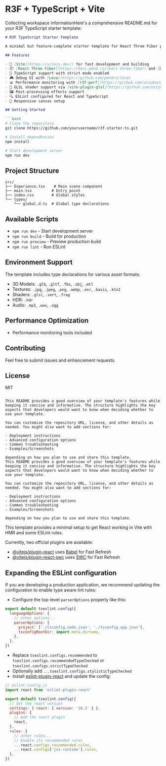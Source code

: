 # R3F + TypeScript + Vite

Collecting workspace informationHere's a comprehensive README.md for your R3F TypeScript starter template:

```markdown
# R3F TypeScript Starter Template

A minimal but feature-complete starter template for React Three Fiber projects using TypeScript and Vite.

## Features

- 🚀 [Vite](https://vitejs.dev/) for fast development and building
- 📦 [React Three Fiber](https://docs.pmnd.rs/react-three-fiber) and [Drei](https://github.com/pmndrs/drei) preconfigured
- 🎯 TypeScript support with strict mode enabled
- 🎮 Debug UI with [Leva](https://github.com/pmndrs/leva)
- 📊 Performance monitoring with [r3f-perf](https://github.com/utsuboco/r3f-perf)
- 🎨 GLSL shader support via [vite-plugin-glsl](https://github.com/UstymUkhman/vite-plugin-glsl)
- 🖼️ Post-processing effects support
- 🔍 ESLint configured for React and TypeScript
- 📱 Responsive canvas setup

## Getting Started

```bash
# Clone the repository
git clone https://github.com/yourusername/r3f-starter-ts.git

# Install dependencies
npm install

# Start development server
npm run dev
```

## Project Structure

```
src/
├── Experience.tsx    # Main scene component
├── main.tsx         # Entry point
├── index.css        # Global styles
└── types/
    └── global.d.ts  # Global type declarations
```

## Available Scripts

- `npm run dev` - Start development server
- `npm run build` - Build for production
- `npm run preview` - Preview production build
- `npm run lint` - Run ESLint

## Environment Support

The template includes type declarations for various asset formats:
- 3D Models: `.glb`, `.gltf`, `.fbx`, `.obj`, `.mtl`
- Textures: `.jpg`, `.jpeg`, `.png`, `.webp`, `.exr`, `.basis`, `.ktx2`
- Shaders: `.glsl`, `.vert`, `.frag`
- HDR: `.hdr`
- Audio: `.mp3`, `.wav`, `.ogg`

## Performance Optimization
- Performance monitoring tools included

## Contributing

Feel free to submit issues and enhancement requests.

## License

MIT

```

This README provides a good overview of your template's features while keeping it concise and informative. The structure highlights the key aspects that developers would want to know when deciding whether to use your template.

You can customize the repository URL, license, and other details as needed. You might also want to add sections for:

- Deployment instructions
- Advanced configuration options
- Common troubleshooting
- Examples/Screenshots

depending on how you plan to use and share this template.
This README provides a good overview of your template's features while keeping it concise and informative. The structure highlights the key aspects that developers would want to know when deciding whether to use your template.

You can customize the repository URL, license, and other details as needed. You might also want to add sections for:

- Deployment instructions
- Advanced configuration options
- Common troubleshooting
- Examples/Screenshots

depending on how you plan to use and share this template.
```

This template provides a minimal setup to get React working in Vite with HMR and some ESLint rules.

Currently, two official plugins are available:

- [@vitejs/plugin-react](https://github.com/vitejs/vite-plugin-react/blob/main/packages/plugin-react/README.md) uses [Babel](https://babeljs.io/) for Fast Refresh
- [@vitejs/plugin-react-swc](https://github.com/vitejs/vite-plugin-react-swc) uses [SWC](https://swc.rs/) for Fast Refresh

## Expanding the ESLint configuration

If you are developing a production application, we recommend updating the configuration to enable type aware lint rules:

- Configure the top-level `parserOptions` property like this:

```js
export default tseslint.config({
  languageOptions: {
    // other options...
    parserOptions: {
      project: ['./tsconfig.node.json', './tsconfig.app.json'],
      tsconfigRootDir: import.meta.dirname,
    },
  },
})
```

- Replace `tseslint.configs.recommended` to `tseslint.configs.recommendedTypeChecked` or `tseslint.configs.strictTypeChecked`
- Optionally add `...tseslint.configs.stylisticTypeChecked`
- Install [eslint-plugin-react](https://github.com/jsx-eslint/eslint-plugin-react) and update the config:

```js
// eslint.config.js
import react from 'eslint-plugin-react'

export default tseslint.config({
  // Set the react version
  settings: { react: { version: '18.3' } },
  plugins: {
    // Add the react plugin
    react,
  },
  rules: {
    // other rules...
    // Enable its recommended rules
    ...react.configs.recommended.rules,
    ...react.configs['jsx-runtime'].rules,
  },
})
```
